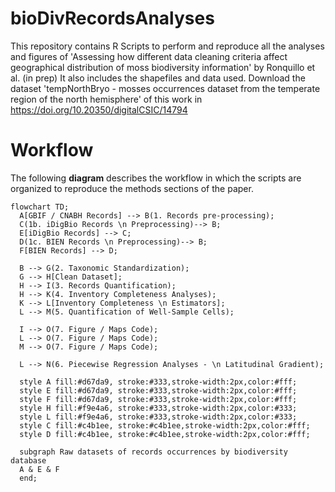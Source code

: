 # bioDivRecordsAnalyses
This repository contains R Scripts to perform and reproduce all the analyses and figures of 'Assessing how different data cleaning criteria affect geographical distribution of moss biodiversity information' by Ronquillo et al. (in prep) 
It also includes the shapefiles and data used.
Download the dataset 'tempNorthBryo - mosses occurrences dataset from the temperate region of the north hemisphere' of this work in https://doi.org/10.20350/digitalCSIC/14794

# Workflow
The following **diagram** describes the workflow in which the scripts are organized to reproduce the methods sections of the paper.

```mermaid
flowchart TD;
  A[GBIF / CNABH Records] --> B(1. Records pre-processing);
  C(1b. iDigBio Records \n Preprocessing)--> B;
  E[iDigBio Records] --> C;
  D(1c. BIEN Records \n Preprocessing)--> B;
  F[BIEN Records] --> D;
  
  B --> G(2. Taxonomic Standardization);
  G --> H[Clean Dataset];
  H --> I(3. Records Quantification);
  H --> K(4. Inventory Completeness Analyses);
  K --> L[Inventory Completeness \n Estimators];
  L --> M(5. Quantification of Well-Sample Cells);
  
  I --> O(7. Figure / Maps Code);
  L --> O(7. Figure / Maps Code);
  M --> O(7. Figure / Maps Code);
  
  L --> N(6. Piecewise Regression Analyses - \n Latitudinal Gradient);
  
  style A fill:#d67da9, stroke:#333,stroke-width:2px,color:#fff;
  style E fill:#d67da9, stroke:#333,stroke-width:2px,color:#fff;
  style F fill:#d67da9, stroke:#333,stroke-width:2px,color:#fff;
  style H fill:#f9e4a6, stroke:#333,stroke-width:2px,color:#333;
  style L fill:#f9e4a6, stroke:#333,stroke-width:2px,color:#333;
  style C fill:#c4b1ee, stroke:#c4b1ee,stroke-width:2px,color:#fff;
  style D fill:#c4b1ee, stroke:#c4b1ee,stroke-width:2px,color:#fff;
    
  subgraph Raw datasets of records occurrences by biodiversity database
  A & E & F
  end;
```
